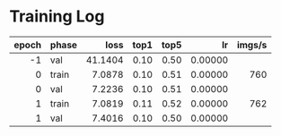 # Training Log
| epoch | phase | loss | top1 | top5 | lr | imgs/s |
|---:|---|---:|---:|---:|---:|---:|
| -1 | val | 41.1404 | 0.10 | 0.50 | 0.00000 | |
| 0 | train | 7.0878 | 0.10 | 0.51 | 0.00000 | 760 |
| 0 | val | 7.2236 | 0.10 | 0.51 | 0.00000 | |
| 1 | train | 7.0819 | 0.11 | 0.52 | 0.00000 | 762 |
| 1 | val | 7.4016 | 0.10 | 0.50 | 0.00000 | |
